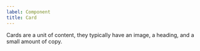 ```yaml
---
label: Component
title: Card
---
```


<page-intro>Cards are a unit of content, they typically have an image, a heading, and a small amount of copy.</page-intro>

<component
    name="Card"
    component="card"
    variation="card"
    >
</component>
